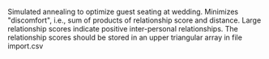 Simulated annealing to optimize guest seating at wedding. Minimizes "discomfort", i.e., sum of products of relationship score and distance. Large relationship scores indicate positive inter-personal relationships. The relationship scores should be stored in an upper triangular array in file import.csv 
